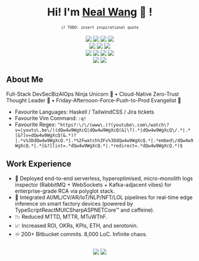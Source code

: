 <div align="center">
	<h1>Hi! I'm <a href="https://mathletedev.github.io">Neal Wang</a> 🐬 !</h1>
    <sub><code>// TODO: insert inspirational quote</code></sub>
	<br />
	<br />
	<a href="https://gnu.org/gnu/linux-and-gnu.en.html"><img src="https://img.shields.io/badge/OS-GNU/Linux-cdd6f4?style=flat&logo=gnu" /></a>
	<a href="https://nixos.org"><img src="https://img.shields.io/badge/DISTRO-NixOS-74c7ec?style=flat&logo=nixos" /></a>
	<a href="https://hyprland.org"><img src="https://img.shields.io/badge/WC-Hyprland-89dceb?style=flat&logo=elixir" /></a>
	<a href="https://neovim.io"><img src="https://img.shields.io/badge/EDITOR-Neovim-a6e3a1?style=flat&logo=neovim" /></a>
	<br />
	<a href="https://github.com/mathletedev"><img src="https://img.shields.io/github/stars/mathletedev?color=cdd6f4&label=GITHUB&style=flat&logo=github" /></a>
	<a href="mailto:nealwang.sh@pm.me"><img src="https://img.shields.io/badge/EMAIL-nealwang.sh@pm.me-b4befe?style=flat&logo=protonmail" /></a>
	<a href="https://linkedin.com/in/neal-wang-a67717234"><img src="https://img.shields.io/badge/LINKEDIN-Neal_Wang-74c7ec?style=flat&logo=linkedin" /></a>
	<br />
	<a href="https://rust-lang.org"><img src="https://img.shields.io/badge/LANG-Rust-f2cdcd?style=flat&logo=rust" /></a>
	<a href="https://haskell.org"><img src="https://img.shields.io/badge/Haskell-b4befe?style=flat&logo=haskell" /></a>
	<a href="https://typescriptlang.org"><img src="https://img.shields.io/badge/TypeScript-74c7ec?style=flat&logo=typescript" /></a>
	<a href="https://go.dev"><img src="https://img.shields.io/badge/Go-94e2d5?style=flat&logo=go" /></a>
	<br />
	<a href="https://youtube.com/@mathletedev"><img src="https://img.shields.io/youtube/channel/subscribers/UCOaIT1nP-FhOFlhz2_fzJ1Q?style=flat&logo=youtube&label=YOUTUBE&color=eba0ac" /></a>
	<a href="https://discord.gg/RRfW8FrX3E"><img src="https://img.shields.io/discord/831364077875626015?color=74c7ec&label=DISCORD&logo=discord" /></a>
	<br />
    <div align="left">
        <h2>About Me</h2>
        <p>Full-Stack DevSecBizAIOps Ninja Unicorn 🦄 • Cloud-Native Zero-Trust Thought Leader 🧠 • Friday-Afternoon-Force-Push-to-Prod Evangelist 🚨</p>
        <ul>
            <li>Favourite Languages: Haskell / TailwindCSS / Jira tickets</li>
            <li>Favourite Vim Command: <code>:q!</code></li>
            <li>Favourite Regex: <code>^https?:\/\/(www\.)?(youtube\.com\/watch\?v=|youtu\.be\/)(dQw4w9WgXcQ|dQw4w9WgXcQ(&|\?).*|dQw4w9WgXcQ\/.*|.*[&?]v=dQw4w9WgXcQ(&.*)?|.*v%3DdQw4w9WgXcQ.*|.*%2Fwatch%3Fv%3DdQw4w9WgXcQ.*|.*embed\/dQw4w9WgXcQ.*|.*[&?]list=.*dQw4w9WgXcQ.*|.*redirect=.*dQw4w9WgXcQ.*)$</code></li>
        </ul>
        <h2>Work Experience</h2>
        <ul>
            <li>🔎 Deployed end-to-end serverless, hyperoptimised, micro-monolith logs inspector (RabbitMQ + WebSockets + Kafka-adjacent vibes) for enterprise-grade RCA via polyglot stack.</li>
            <li>🚀 Integrated AI/ML/CV/AR/IoT/NLP/NFT/LOL pipelines for real-time edge inference on smart factory devices (powered by TypeScriptReactMUICSharpASPNETCore™ and caffeine).</li>
            <li>📉 Reduced MTTD, MTTR, MTuWThF.</li>
            <li>📈 Increased ROI, OKRs, KPIs, ETH, and serotonin.</li>
            <li>♾️ 200+ Bitbucket commits. 8,000 LoC. Infinite chaos.</li>
        </ul>
    </div>
	<br />
	<img src="https://github-readme-stats.vercel.app/api?username=mathletedev&hide_title=true&hide_rank=true&show_icons=true&include_all_commits=true&line_height=24&hide_border=true&number_format=long&bg_color=1e1e2e&text_color=cdd6f4&icon_color=cba6f7&title_color=94e2d5" />
	<img src="https://github-readme-stats.vercel.app/api/top-langs/?username=mathletedev&hide_title=true&langs_count=8&layout=compact&hide_border=true&bg_color=1e1e2e&text_color=cdd6f4&icon_color=cba6f7&title_color=94e2d5" />
</div>
